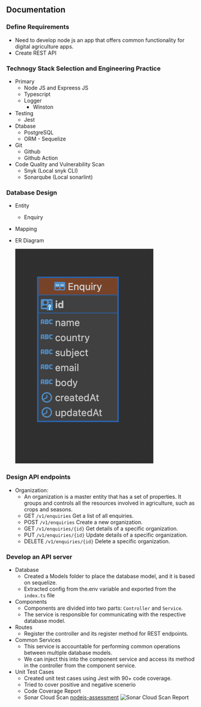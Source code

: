 ## Documentation

### Define Requirements

- Need to develop node js an app that offers common functionality for digital agriculture apps.
- Create REST API

### Technogy Stack Selection and Engineering Practice

- Primary
    - Node JS and Expreess JS
    - Typescript
    - Logger
        - Winston
- Testing
    - Jest
- Dtabase
    - PostgreSQL
    - ORM - Sequelize
- Git
    - Github
    - Github Action
- Code Quality and Vulnerability Scan
    - Snyk (Local snyk CLI)
    - Sonarqube (Local sonarlint)

### Database Design
- Entity
    - Enquiry
- Mapping

- ER Diagram

    ![ ER Diagram](./assets/er-diagram.png)

### Design API endpoints

- Organization:
    - An organization is a master entity that has a set of properties. It groups and controls all the resources involved in agriculture, such as crops and seasons.
    - GET `/v1/enquiries` Get a list of all enquiries.
    - POST `/v1/enquiries` Create a new organization.
    - GET `/v1/enquiries/{id}` Get details of a specific organization.
    - PUT `/v1/enquiries/{id}` Update details of a specific organization.
    - DELETE `/v1/enquiries/{id}` Delete a specific organization.

### Develop an API server

- Database
    - Created a Models folder to place the database model, and it is based on sequelize.
    - Extracted config from the.env variable and exported from the `index.ts` file
- Components
    - Components are divided into two parts: `Controller` and `Service`.
    - The service is responsible for communicating with the respective database model.
- Routes
    - Register the controller and its register method for REST endpoints.
- Common Services
    - This service is accountable for performing common operations between multiple database models.
    - We can inject this into the component service and access its method in the controller from the component service.
- Unit Test Cases
    - Created unit test cases using Jest with 90+ code coverage.
    - Tried to cover positive and negative scenerio
    - Code Coverage Report
    - Sonar Cloud Scan [nodejs-assessment](https://sonarcloud.io/summary/overall?id=santoshshinde2012_nodejs-assessment)
      ![ Sonar Cloud Scan Report](./assets/sonar.png)
